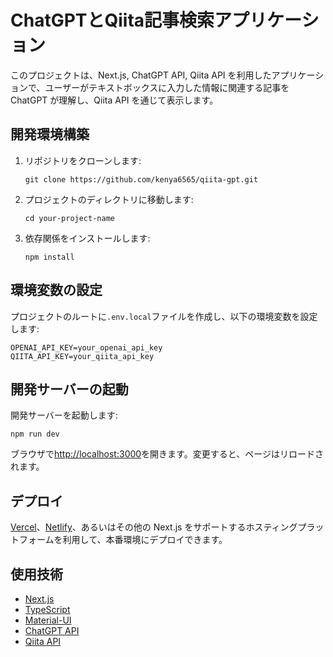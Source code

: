 # ChatGPTとQiita記事検索アプリケーション

このプロジェクトは、Next.js, ChatGPT API, Qiita API を利用したアプリケーションで、ユーザーがテキストボックスに入力した情報に関連する記事を ChatGPT が理解し、Qiita API を通じて表示します。

## 開発環境構築

1. リポジトリをクローンします:

   ```
   git clone https://github.com/kenya6565/qiita-gpt.git
   ```

2. プロジェクトのディレクトリに移動します:

   ```
   cd your-project-name
   ```

3. 依存関係をインストールします:

   ```
   npm install
   ```

## 環境変数の設定

プロジェクトのルートに`.env.local`ファイルを作成し、以下の環境変数を設定します:

```
OPENAI_API_KEY=your_openai_api_key
QIITA_API_KEY=your_qiita_api_key
```

## 開発サーバーの起動

開発サーバーを起動します:

```
npm run dev
```

ブラウザで[http://localhost:3000](http://localhost:3000)を開きます。変更すると、ページはリロードされます。

## デプロイ

[Vercel](https://vercel.com)、[Netlify](https://www.netlify.com/)、あるいはその他の Next.js をサポートするホスティングプラットフォームを利用して、本番環境にデプロイできます。

## 使用技術

- [Next.js](https://nextjs.org/)
- [TypeScript](https://www.typescriptlang.org/)
- [Material-UI](https://mui.com/)
- [ChatGPT API](https://beta.openai.com/)
- [Qiita API](https://qiita.com/api/v2/docs)
